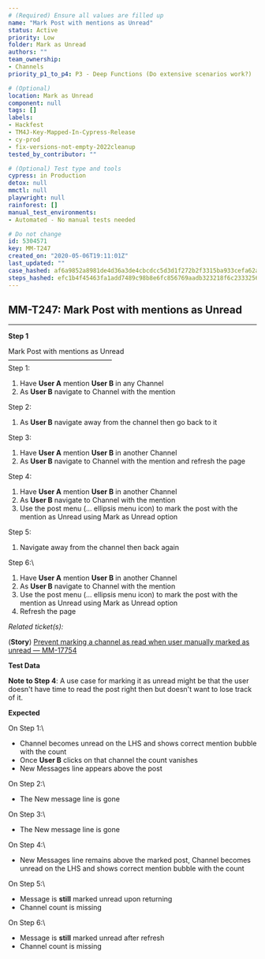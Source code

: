 ```yaml
---
# (Required) Ensure all values are filled up
name: "Mark Post with mentions as Unread"
status: Active
priority: Low
folder: Mark as Unread
authors: ""
team_ownership:
- Channels
priority_p1_to_p4: P3 - Deep Functions (Do extensive scenarios work?)

# (Optional)
location: Mark as Unread
component: null
tags: []
labels:
- Hackfest
- TM4J-Key-Mapped-In-Cypress-Release
- cy-prod
- fix-versions-not-empty-2022cleanup
tested_by_contributor: ""

# (Optional) Test type and tools
cypress: in Production
detox: null
mmctl: null
playwright: null
rainforest: []
manual_test_environments:
- Automated - No manual tests needed

# Do not change
id: 5304571
key: MM-T247
created_on: "2020-05-06T19:11:01Z"
last_updated: ""
case_hashed: af6a9852a8981de4d36a3de4cbcdcc5d3d1f272b2f3315ba933cefa62ac5c2d9343c63b9146cb50efee4ed7724f3aeda
steps_hashed: efc1b4f45463fa1add7489c98b8e6fc856769aadb323218f6c23332566563b7327010c3beb0972e3155c265ed6e7cbe7
---
```


<!-- (Auto-generated) Based on frontmatter's "key" and "name" -->

## MM-T247: Mark Post with mentions as Unread

---

**Step 1**

Mark Post with mentions as Unread\
––––––––––––––––––––––––––––––\
Step 1:

1. Have **User A** mention **User B** in any Channel
2. As **User B** navigate to Channel with the mention

Step 2:

1. As **User B** navigate away from the channel then go back to it

Step 3:

1. Have **User A** mention **User B** in another Channel
2. As **User B** navigate to Channel with the mention and refresh the page

Step 4:

1. Have **User A** mention **User B** in another Channel
2. As **User B** navigate to Channel with the mention
3. Use the post menu (… ellipsis menu icon) to mark the post with the mention as Unread using Mark as Unread option

Step 5:

1. Navigate away from the channel then back again

Step 6:\\

1. Have **User A** mention **User B** in another Channel
2. As **User B** navigate to Channel with the mention
3. Use the post menu (… ellipsis menu icon) to mark the post with the mention as Unread using Mark as Unread option
4. Refresh the page

_Related ticket(s):_

(**Story**) [Prevent marking a channel as read when user manually marked as unread — MM-17754](https://mattermost.atlassian.net/browse/MM-17754)

**Test Data**

**Note to Step 4**: A use case for marking it as unread might be that the user doesn't have time to read the post right then but doesn't want to lose track of it.

**Expected**

On Step 1:\\

- Channel becomes unread on the LHS and shows correct mention bubble with the count
- Once **User B** clicks on that channel the count vanishes
- New Messages line appears above the post

On Step 2:\\

- The New message line is gone

On Step 3:\\

- The New message line is gone

On Step 4:\\

- New Messages line remains above the marked post, Channel becomes unread on the LHS and shows correct mention bubble with the count

On Step 5:\\

- Message is **still** marked unread upon returning
- Channel count is missing

On Step 6:\\

- Message is **still** marked unread after refresh
- Channel count is missing
